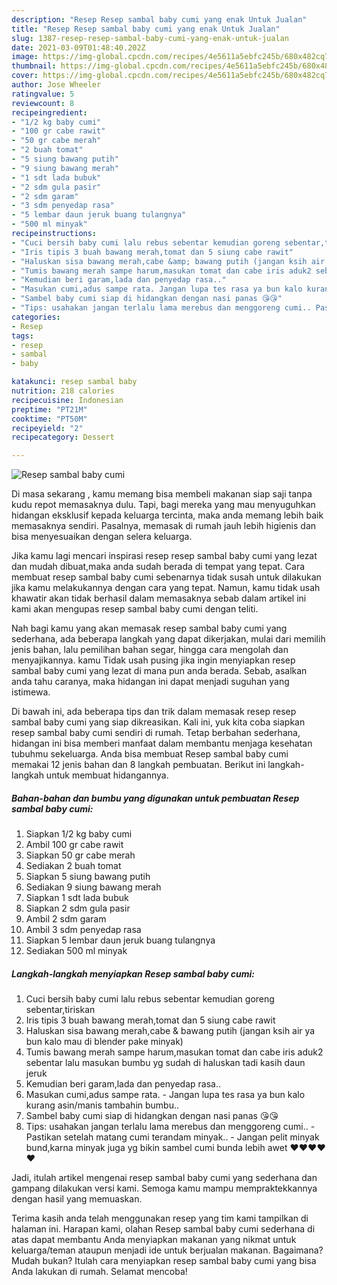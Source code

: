 ```yaml
---
description: "Resep Resep sambal baby cumi yang enak Untuk Jualan"
title: "Resep Resep sambal baby cumi yang enak Untuk Jualan"
slug: 1387-resep-resep-sambal-baby-cumi-yang-enak-untuk-jualan
date: 2021-03-09T01:48:40.202Z
image: https://img-global.cpcdn.com/recipes/4e5611a5ebfc245b/680x482cq70/resep-sambal-baby-cumi-foto-resep-utama.jpg
thumbnail: https://img-global.cpcdn.com/recipes/4e5611a5ebfc245b/680x482cq70/resep-sambal-baby-cumi-foto-resep-utama.jpg
cover: https://img-global.cpcdn.com/recipes/4e5611a5ebfc245b/680x482cq70/resep-sambal-baby-cumi-foto-resep-utama.jpg
author: Jose Wheeler
ratingvalue: 5
reviewcount: 8
recipeingredient:
- "1/2 kg baby cumi"
- "100 gr cabe rawit"
- "50 gr cabe merah"
- "2 buah tomat"
- "5 siung bawang putih"
- "9 siung bawang merah"
- "1 sdt lada bubuk"
- "2 sdm gula pasir"
- "2 sdm garam"
- "3 sdm penyedap rasa"
- "5 lembar daun jeruk buang tulangnya"
- "500 ml minyak"
recipeinstructions:
- "Cuci bersih baby cumi lalu rebus sebentar kemudian goreng sebentar,tiriskan"
- "Iris tipis 3 buah bawang merah,tomat dan 5 siung cabe rawit"
- "Haluskan sisa bawang merah,cabe &amp; bawang putih (jangan ksih air ya bun kalo mau di blender pake minyak)"
- "Tumis bawang merah sampe harum,masukan tomat dan cabe iris aduk2 sebentar lalu masukan bumbu yg sudah di haluskan tadi kasih daun jeruk"
- "Kemudian beri garam,lada dan penyedap rasa.."
- "Masukan cumi,adus sampe rata. Jangan lupa tes rasa ya bun kalo kurang asin/manis tambahin bumbu.."
- "Sambel baby cumi siap di hidangkan dengan nasi panas 😘😘"
- "Tips: usahakan jangan terlalu lama merebus dan menggoreng cumi.. Pastikan setelah matang cumi terandam minyak.. Jangan pelit minyak bund,karna minyak juga yg bikin sambel cumi bunda lebih awet ❤️❤️❤️❤️❤️"
categories:
- Resep
tags:
- resep
- sambal
- baby

katakunci: resep sambal baby 
nutrition: 218 calories
recipecuisine: Indonesian
preptime: "PT21M"
cooktime: "PT50M"
recipeyield: "2"
recipecategory: Dessert

---
```



![Resep sambal baby cumi](https://img-global.cpcdn.com/recipes/4e5611a5ebfc245b/680x482cq70/resep-sambal-baby-cumi-foto-resep-utama.jpg)

Di masa  sekarang , kamu memang bisa membeli makanan siap saji tanpa kudu repot memasaknya dulu. Tapi, bagi mereka yang mau menyuguhkan hidangan eksklusif kepada keluarga tercinta, maka anda memang lebih baik memasaknya sendiri. Pasalnya, memasak di rumah jauh lebih higienis dan bisa menyesuaikan dengan selera keluarga.

Jika kamu lagi mencari inspirasi resep resep sambal baby cumi yang lezat dan mudah dibuat,maka anda sudah berada di tempat yang tepat. Cara membuat resep sambal baby cumi  sebenarnya tidak susah untuk dilakukan jika kamu melakukannya dengan cara yang tepat. Namun, kamu tidak usah khawatir akan tidak berhasil dalam memasaknya 
sebab dalam artikel ini kami akan mengupas resep sambal baby cumi dengan teliti.  



Nah bagi kamu yang akan memasak resep sambal baby cumi yang sederhana, ada beberapa langkah yang dapat dikerjakan, mulai dari memilih jenis bahan, lalu pemilihan bahan segar, hingga cara mengolah dan menyajikannya. kamu Tidak usah pusing jika ingin menyiapkan resep sambal baby cumi yang lezat di mana pun anda berada. Sebab, asalkan anda  tahu caranya, maka hidangan ini dapat menjadi suguhan yang istimewa.

Di bawah ini, ada beberapa tips dan trik dalam memasak resep resep sambal baby cumi yang siap dikreasikan. Kali ini, yuk kita coba siapkan resep sambal baby cumi sendiri di rumah. Tetap berbahan sederhana, hidangan ini bisa memberi manfaat dalam membantu menjaga kesehatan tubuhmu sekeluarga. Anda bisa membuat Resep sambal baby cumi memakai 12 jenis bahan dan 8 langkah pembuatan. Berikut ini langkah-langkah untuk membuat hidangannya.

<!--inarticleads1-->

##### Bahan-bahan dan bumbu yang digunakan untuk pembuatan Resep sambal baby cumi:

1. Siapkan 1/2 kg baby cumi
1. Ambil 100 gr cabe rawit
1. Siapkan 50 gr cabe merah
1. Sediakan 2 buah tomat
1. Siapkan 5 siung bawang putih
1. Sediakan 9 siung bawang merah
1. Siapkan 1 sdt lada bubuk
1. Siapkan 2 sdm gula pasir
1. Ambil 2 sdm garam
1. Ambil 3 sdm penyedap rasa
1. Siapkan 5 lembar daun jeruk buang tulangnya
1. Sediakan 500 ml minyak




<!--inarticleads2-->

##### Langkah-langkah menyiapkan Resep sambal baby cumi:

1. Cuci bersih baby cumi lalu rebus sebentar kemudian goreng sebentar,tiriskan
1. Iris tipis 3 buah bawang merah,tomat dan 5 siung cabe rawit
1. Haluskan sisa bawang merah,cabe &amp; bawang putih (jangan ksih air ya bun kalo mau di blender pake minyak)
1. Tumis bawang merah sampe harum,masukan tomat dan cabe iris aduk2 sebentar lalu masukan bumbu yg sudah di haluskan tadi kasih daun jeruk
1. Kemudian beri garam,lada dan penyedap rasa..
1. Masukan cumi,adus sampe rata. - Jangan lupa tes rasa ya bun kalo kurang asin/manis tambahin bumbu..
1. Sambel baby cumi siap di hidangkan dengan nasi panas 😘😘
1. Tips: usahakan jangan terlalu lama merebus dan menggoreng cumi.. - Pastikan setelah matang cumi terandam minyak.. - Jangan pelit minyak bund,karna minyak juga yg bikin sambel cumi bunda lebih awet ❤️❤️❤️❤️❤️




Jadi, itulah artikel mengenai  resep sambal baby cumi  yang sederhana dan gampang dilakukan versi kami. Semoga kamu mampu mempraktekkannya dengan hasil yang memuaskan. 

Terima kasih anda telah menggunakan resep yang tim kami tampilkan di halaman ini. Harapan kami, olahan  Resep sambal baby cumi sederhana di atas dapat membantu Anda menyiapkan makanan yang nikmat untuk keluarga/teman ataupun menjadi ide untuk berjualan makanan. Bagaimana? Mudah bukan? Itulah cara menyiapkan resep sambal baby cumi yang bisa Anda lakukan di rumah. Selamat mencoba!

